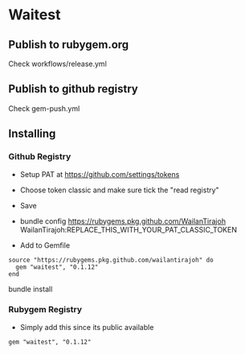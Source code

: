 # Waitest

## Publish to rubygem.org
Check workflows/release.yml

## Publish to github registry
Check gem-push.yml



## Installing
### Github Registry
- Setup PAT at https://github.com/settings/tokens
- Choose token classic and make sure tick the "read registry"
- Save
- bundle config https://rubygems.pkg.github.com/WailanTirajoh WailanTirajoh:REPLACE_THIS_WITH_YOUR_PAT_CLASSIC_TOKEN

- Add to Gemfile
```
source "https://rubygems.pkg.github.com/wailantirajoh" do
  gem "waitest", "0.1.12"
end
```
bundle install

### Rubygem Registry
- Simply add this since its public available
```
gem "waitest", "0.1.12"
```
